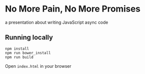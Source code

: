 # No More Pain, No More Promises

a presentation about writing JavaScript async code

## Running locally

```
npm install
npm run bower_install
npm run build
 ```
Open `index.html` in your browser
